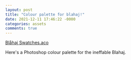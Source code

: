 ```yaml
---
layout: post
title: "Colour palette for blahaj!"
date: 2021-12-11 17:46:22 -0000
categories: assets
comments: true
---
```


[Blåhaj Swatches.aco](Blåhaj_Swatches.aco)

Here's a Photoshop colour palette for the ineffable Blahaj.

